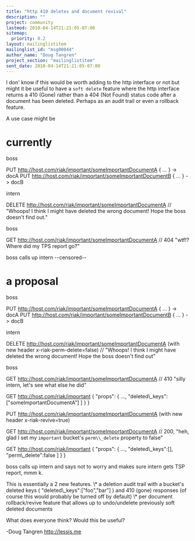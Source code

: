 ```yaml
---
title: "http 410 deletes and document revival"
description: ""
project: community
lastmod: 2010-04-14T21:21:05-07:00
sitemap:
  priority: 0.2
layout: mailinglistitem
mailinglist_id: "msg00044"
author_name: "Doug Tangren"
project_section: "mailinglistitem"
sent_date: 2010-04-14T21:21:05-07:00
---
```



I don' know if this would be worth adding to the http interface or not but
might it be useful to have a `soft delete` feature where the http interface
returns a 410 (Gone) rather than a 404 (Not Found) status code after a
document has been deleted. Perhaps as an audit trail or even a rollback
feature.

A use case might be

# currently

boss

PUT http://host.com/riak/important/someImportantDocumentA { ... } -&gt; docA
PUT http://host.com/riak/important/someImportantDocumentB { ... } -&gt; docB

intern

DELETE http://host.com/riak/important/someImportantDocumentA // "Whoops! I
think I might have deleted the wrong document! Hope the boss doesn't find
out."

boss

GET http://host.com/riak/important/someImportantDocumentA // 404 "wtf!?
Where did my TPS report go?"

boss calls up intern --censored--

# a proposal

boss

PUT http://host.com/riak/important/someImportantDocumentA { ... } -&gt; docA
PUT http://host.com/riak/important/someImportantDocumentB { ... } -&gt; docB

intern

DELETE http://host.com/riak/important/someImportantDocumentA (with new
header x-riak-perm-delete=false) // "Whoops! I think I might have deleted
the wrong document! Hope the boss doesn't find out"

boss

GET http://host.com/riak/important/someImportantDocumentA // 410 "silly
intern, let's see what else he did"

GET http://host.com/riak/important { "props": { ...,
"deleted\\_keys":["someImportantDocumentA"] ] } }

PUT http://host.com/riak/important/someImportantDocumentA (with new header
x-riak-revive=true)

GET http://host.com/riak/important/someImportantDocumentA // 200, "heh, glad
I set my `important` bucket's `perm\\_delete` property to false"

GET http://host.com/riak/important { "props": { ..., "deleted\\_keys":[],
"perm\\_delete":false ] } }

boss calls up intern and says not to worry and makes sure intern gets TSP
report, mmm k.


This is essentially a 2 new features.
 \\* a deletion audit trail with a bucket's deleted keys
( "deleted\\_keys":["foo","bar"] ) and 410 (gone) responses (of course this
would probably be turned off by default)
 \\* per document rollback/revive feature that allows up to undo/undelete
previously soft deleted documents

What does everyone think? Would this be useful?


-Doug Tangren
http://lessis.me
